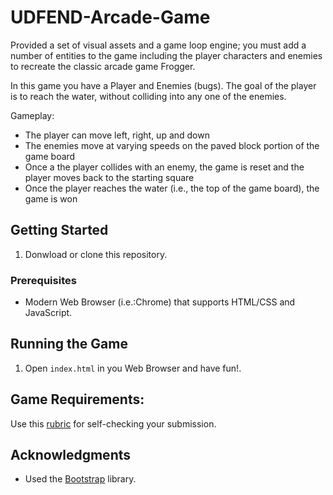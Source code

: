 # UDFEND-Arcade-Game

Provided a set of visual assets and a game loop engine; you must add a number of entities to the game including the player characters and enemies to recreate the classic arcade game Frogger.

In this game you have a Player and Enemies (bugs). The goal of the player is to reach the water, without colliding into any one of the enemies.

Gameplay:

* The player can move left, right, up and down
* The enemies move at varying speeds on the paved block portion of the game board
* Once a the player collides with an enemy, the game is reset and the player moves back to the starting square
* Once the player reaches the water (i.e., the top of the game board), the game is won

## Getting Started

1. Donwload or clone this repository.

### Prerequisites

* Modern Web Browser (i.e.:Chrome) that supports HTML/CSS and JavaScript.

## Running the Game

1. Open `index.html` in you Web Browser and have fun!.

## Game Requirements:

Use this [rubric](https://review.udacity.com/#!/rubrics/15/view) for self-checking your submission.

## Acknowledgments

* Used the [Bootstrap](https://getbootstrap.com/) library.